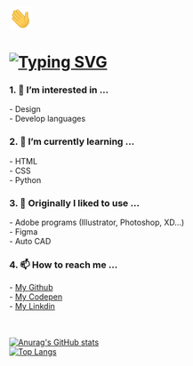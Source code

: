 <img src="https://github.com/ABSphreak/ABSphreak/raw/master/gifs/Hi.gif" height="40px" style="max-width: 100%; display: inline-block;" data-target="animated-image.originalImage"> <br>
<h1> <a href="https://git.io/typing-svg"><img src="https://readme-typing-svg.demolab.com?font=Fira+Code&pause=1000&random=false&width=435&lines=Hi%2C+I%E2%80%99m+%40Jodiecho+%5BEunseon%5D" alt="Typing SVG" /></a> </h1>

<h3>1. 👀 I’m interested in ... </h3>
  - Design<br>
  - Develop languages<br>

<h3>2. 🌱 I’m currently learning ...</h3>
  - HTML<br>
  - CSS<br>
  - Python<br>
  
<h3>3. 💞️ Originally I liked to use ...</h3>
  - Adobe programs (Illustrator, Photoshop, XD...)<br>
  - Figma<br>
  - Auto CAD<br>

<h3>4. 📫 How to reach me ...</h3>
 - <a href="https://github.com/Jodiecho/" rel="nofollow">My Github</a><br>
 - <a href="https://codepen.io/Jodiecho" rel="">My Codepen</a><br>
 - <a href="https://www.linkedin.com/in/eunseoncho/" rel="">My Linkdin</a><br>

<br>
<br>

[![Anurag's GitHub stats](https://github-readme-stats.vercel.app/api?username=Jodiecho&show_icons=true)](https://github.com/Jodiecho/github-readme-stats)<br>
[![Top Langs](https://github-readme-stats.vercel.app/api/top-langs/?username=Jodiecho&layout=compact)](https://github.com/Jodiecho/github-readme-stats)

<!---
Jodiecho/Jodiecho is a ✨ special ✨ repository because its `README.md` (this file) appears on your GitHub profile.
You can click the Preview link to take a look at your changes.
--->
